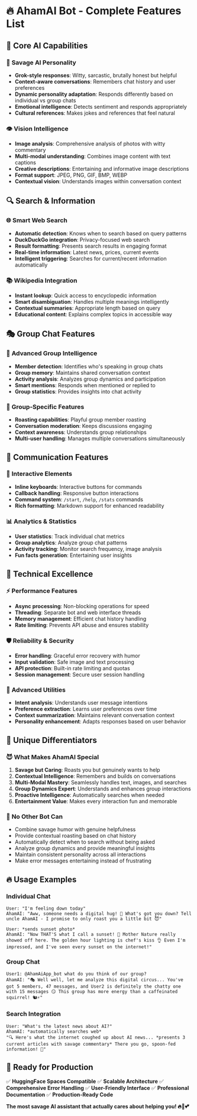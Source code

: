 # 🔥 AhamAI Bot - Complete Features List

## 🤖 Core AI Capabilities

### 🧠 **Savage AI Personality**
- **Grok-style responses**: Witty, sarcastic, brutally honest but helpful
- **Context-aware conversations**: Remembers chat history and user preferences
- **Dynamic personality adaptation**: Responds differently based on individual vs group chats
- **Emotional intelligence**: Detects sentiment and responds appropriately
- **Cultural references**: Makes jokes and references that feel natural

### 👁️ **Vision Intelligence**
- **Image analysis**: Comprehensive analysis of photos with witty commentary
- **Multi-modal understanding**: Combines image content with text captions
- **Creative descriptions**: Entertaining and informative image descriptions
- **Format support**: JPEG, PNG, GIF, BMP, WEBP
- **Contextual vision**: Understands images within conversation context

## 🔍 **Search & Information**

### 🌐 **Smart Web Search**
- **Automatic detection**: Knows when to search based on query patterns
- **DuckDuckGo integration**: Privacy-focused web search
- **Result formatting**: Presents search results in engaging format
- **Real-time information**: Latest news, prices, current events
- **Intelligent triggering**: Searches for current/recent information automatically

### 📚 **Wikipedia Integration**
- **Instant lookup**: Quick access to encyclopedic information
- **Smart disambiguation**: Handles multiple meanings intelligently  
- **Contextual summaries**: Appropriate length based on query
- **Educational content**: Explains complex topics in accessible way

## 🎭 **Group Chat Features**

### 👥 **Advanced Group Intelligence**
- **Member detection**: Identifies who's speaking in group chats
- **Group memory**: Maintains shared conversation context
- **Activity analysis**: Analyzes group dynamics and participation
- **Smart mentions**: Responds when mentioned or replied to
- **Group statistics**: Provides insights into chat activity

### 🎯 **Group-Specific Features**
- **Roasting capabilities**: Playful group member roasting
- **Conversation moderation**: Keeps discussions engaging
- **Context awareness**: Understands group relationships
- **Multi-user handling**: Manages multiple conversations simultaneously

## 💬 **Communication Features**

### 🎪 **Interactive Elements**
- **Inline keyboards**: Interactive buttons for commands
- **Callback handling**: Responsive button interactions
- **Command system**: `/start`, `/help`, `/stats` commands
- **Rich formatting**: Markdown support for enhanced readability

### 📊 **Analytics & Statistics**
- **User statistics**: Track individual chat metrics
- **Group analytics**: Analyze group chat patterns
- **Activity tracking**: Monitor search frequency, image analysis
- **Fun facts generation**: Entertaining user insights

## 🚀 **Technical Excellence**

### ⚡ **Performance Features**
- **Async processing**: Non-blocking operations for speed
- **Threading**: Separate bot and web interface threads
- **Memory management**: Efficient chat history handling
- **Rate limiting**: Prevents API abuse and ensures stability

### 🛡️ **Reliability & Security**
- **Error handling**: Graceful error recovery with humor
- **Input validation**: Safe image and text processing
- **API protection**: Built-in rate limiting and quotas
- **Session management**: Secure user session handling

### 🔧 **Advanced Utilities**
- **Intent analysis**: Understands user message intentions
- **Preference extraction**: Learns user preferences over time
- **Context summarization**: Maintains relevant conversation context
- **Personality enhancement**: Adapts responses based on user behavior

## 🌟 **Unique Differentiators**

### 😈 **What Makes AhamAI Special**
1. **Savage but Caring**: Roasts you but genuinely wants to help
2. **Contextual Intelligence**: Remembers and builds on conversations
3. **Multi-Modal Mastery**: Seamlessly handles text, images, and searches
4. **Group Dynamics Expert**: Understands and enhances group interactions
5. **Proactive Intelligence**: Automatically searches when needed
6. **Entertainment Value**: Makes every interaction fun and memorable

### 🎯 **No Other Bot Can**
- Combine savage humor with genuine helpfulness
- Provide contextual roasting based on chat history
- Automatically detect when to search without being asked
- Analyze group dynamics and provide meaningful insights
- Maintain consistent personality across all interactions
- Make error messages entertaining instead of frustrating

## 🔥 **Usage Examples**

### Individual Chat
```
User: "I'm feeling down today"
AhamAI: "Aww, someone needs a digital hug! 🤗 What's got you down? Tell uncle AhamAI - I promise to only roast you a little bit 😈"

User: *sends sunset photo*
AhamAI: "Now THAT'S what I call a sunset! 🌅 Mother Nature really showed off here. The golden hour lighting is chef's kiss 👌 Even I'm impressed, and I've seen every sunset on the internet!"
```

### Group Chat
```
User1: @AhamAiApp_bot what do you think of our group?
AhamAI: "🎭 Well well, let me analyze this digital circus... You've got 5 members, 47 messages, and User2 is definitely the chatty one with 15 messages 😏 This group has more energy than a caffeinated squirrel! 🐿️⚡"
```

### Search Integration
```
User: "What's the latest news about AI?"
AhamAI: *automatically searches web*
"🔍 Here's what the internet coughed up about AI news... *presents 3 current articles with savage commentary* There you go, spoon-fed information! 🥄"
```

## 🚀 **Ready for Production**

✅ **HuggingFace Spaces Compatible**
✅ **Scalable Architecture** 
✅ **Comprehensive Error Handling**
✅ **User-Friendly Interface**
✅ **Professional Documentation**
✅ **Production-Ready Code**

**The most savage AI assistant that actually cares about helping you! 🔥🤖💕**